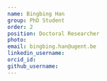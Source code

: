 ```yaml
---
name: Bingbing Han
group: PhD Student
order: 2
position: Doctoral Researcher
photo:
email: bingbing.han@ugent.be
linkedin_username:
orcid_id:
github_username:
---
```


